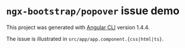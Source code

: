 # `ngx-bootstrap/popover` issue demo

This project was generated with [Angular CLI](https://github.com/angular/angular-cli) version 1.4.4.

The issue is illustrated in `src/app/app.component.{css|html|ts}`.
